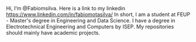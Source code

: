 Hi, I’m @Fabiomsilva.
Here is a link to my linkedin https://www.linkedin.com/in/fabiomotasilva/
In short, I am a student at FEUP - Master's degree in Engineering and Data Science. 
I have a degree in Electrotechnical Engineering and Computers by ISEP. 
My repositories should mainly have academic projects.

